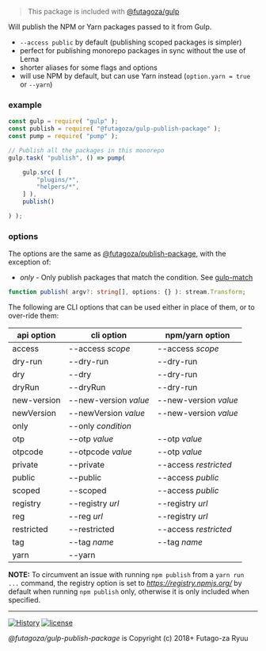 > This package is included with [@futagoza/gulp](https://www.npmjs.com/package/@futagoza/gulp)

Will publish the NPM or Yarn packages passed to it from Gulp.

* `--access public` by default (publishing scoped packages is simpler)
* perfect for publishing monorepo packages in sync without the use of Lerna
* shorter aliases for some flags and options 
* will use NPM by default, but can use Yarn instead (`option.yarn = true` or `--yarn`)

### example

```js
const gulp = require( "gulp" );
const publish = require( "@futagoza/gulp-publish-package" );
const pump = require( "pump" );

// Publish all the packages in this monorepo
gulp.task( "publish", () => pump(

    gulp.src( [
        "plugins/*",
        "helpers/*",
    ] ),
    publish()

) );
```

### options

The options are the same as [@futagoza/publish-package](https://www.npmjs.com/package/@futagoza/publish-package), with the exception of:

- _only_ - Only publish packages that match the condition. See [gulp-match](https://github.com/robrich/gulp-match)

```ts
function publish( argv?: string[], options: {} ): stream.Transform;
```

The following are CLI options that can be used either in place of them, or to over-ride them:

| api option | cli option | npm/yarn option |
| ---------- | ---------- | ---------------- |
| access | --access _scope_ | --access _scope_ |
| dry-run | --dry-run | --dry-run |
| dry | --dry | --dry-run |
| dryRun | --dryRun | --dry-run |
| new-version | --new-version _value_ | --new-version _value_ |
| newVersion | --newVersion _value_ | --new-version _value_ |
| only | --only _condition_ | |
| otp | --otp _value_ | --otp _value_ |
| otpcode | --otpcode _value_ | --otp _value_ |
| private | --private | --access _restricted_ |
| public | --public | --access _public_ |
| scoped | --scoped | --access _public_ |
| registry | --registry _url_ | --registry _url_ |
| reg | --reg _url_ | --registry _url_ |
| restricted | --restricted | --access _restricted_ |
| tag | --tag _name_ | --tag _name_ |
| yarn | --yarn | |

**NOTE:** To circumvent an issue with running `npm publish` from a `yarn run ...` command, the registry option is set to _https://registry.npmjs.org/_ by default when running `npm publish` only, otherwise it is only included when specified.

-----

[![History](https://img.shields.io/badge/github.com/futagoza/gulp-changelog-yellow.svg)](https://github.com/futagoza/gulp/blob/master/CHANGELOG.md)
[![license](https://img.shields.io/badge/license-mit-blue.svg)](https://opensource.org/licenses/MIT)

_@futagoza/gulp-publish-package_ is Copyright (c) 2018+ Futago-za Ryuu
